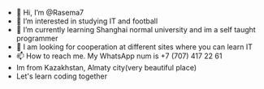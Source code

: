- 👋 Hi, I’m @Rasema7
- 👀 I’m interested in studying IT and football
- 🌱 I’m currently learning Shanghai normal university and im a self taught programmer
- 💞️ I am looking for cooperation at different sites where you can learn IT
- 📫 How to reach me. My WhatsApp num is +7 (707) 417 22 61
- Im from Kazakhstan, Almaty city(very beautiful place)
- Let's learn coding together

<!---
Rasema7/Rasema7 is a ✨ special ✨ repository because its `README.md` (this file) appears on your GitHub profile.
You can click the Preview link to take a look at your changes.
--->

